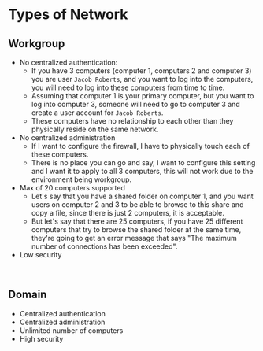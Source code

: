# Types of Network

## Workgroup
- No centralized authentication:
    - If you have 3 computers (computer 1, computers 2 and computer 3) you are user ```Jacob Roberts```, and you want to log into the computers, you will need to log into these computers from time to time.
    - Assuming that computer 1 is your primary computer, but you want to log into computer 3, someone will need to go to computer 3 and create a user account for ```Jacob Roberts```.
    - These computers have no relationship to each other than they physically reside on the same network.
- No centralized administration
    - If I want to configure the firewall, I have to physically touch each of these computers.
    - There is no place you can go and say, I want to configure this setting and I want it to apply to all 3 computers, this will not work due to the environment being workgroup.
- Max of 20 computers supported
    - Let's say that you have a shared folder on computer 1, and you want users on computer 2 and 3 to be able to browse to this share and copy a file, since there is just 2 computers, it is acceptable.
    - But let's say that there are 25 computers, if you have 25 different computers that try to browse the shared folder at the same time, they're going to get an error message that says "The maximum number of connections has been exceeded".
- Low security

<br>

## Domain
- Centralized authentication
- Centralized administration
- Unlimited number of computers
- High security

<br>


